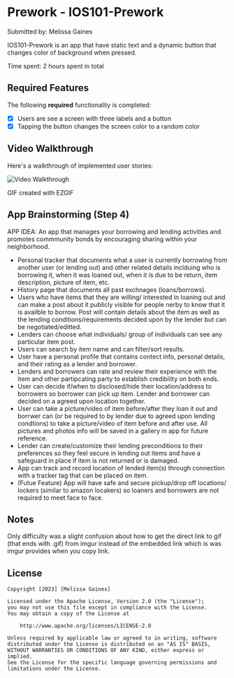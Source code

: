 # Prework - IOS101-Prework

Submitted by: Melissa Gaines

IOS101-Prework is an app that have static text and a dynamic button that changes color of background when pressed. 

Time spent: 2 hours spent in total

## Required Features

The following **required** functionality is completed:

- [X] Users are see a screen with three labels and a button
- [X] Tapping the button changes the screen color to a random color
 
## Video Walkthrough

Here's a walkthrough of implemented user stories:

<img src='https://i.imgur.com/7D6m03V.gif' title='Video Walkthrough' width='' alt='Video Walkthrough' />

<!-- Replace this with whatever GIF tool you used! -->
GIF created with EZGIF  
<!-- Recommended tools:
[Kap](https://getkap.co/) for macOS
[ScreenToGif](https://www.screentogif.com/) for Windows
[peek](https://github.com/phw/peek) for Linux. -->

## App Brainstorming (Step 4)

APP IDEA: An app that manages your borrowing and lending activities and promotes commmunity bonds by encouraging sharing within your neighborhood.
- Personal tracker that documents what a user is currently borrowing from another user (or lending out) and other related details inclduing who is borrowing it, when it was loaned out, when it is due to be return, item description, picture of item, etc. 
- History page that documents all past exchnages (loans/borrows).
- Users who have items that they are willing/ interested in loaning out and can make a post about it publicly visible for people nerby to know that it is availble to borrow. Post will contain details about the item as well as the lending conditions/requirements decided upon by the lender but can be negotiated/editted.
- Lenders can choose what individuals/ group of individuals can see any particular item post.
- Users can search by item name and can filter/sort results.
- User have a personal profile that contains contect info, personal details, and their rating as a lender and borrower.
- Lenders and borrowers can rate and review their experience with the item and other partipcating party to establish credibility on both ends.
- User can decide if/when to disclosed/hide their location/address to borrowers so borrower can pick up item. Lender and borrower can decided on a agreed upon location together.
- User can take a picture/video of item before/after they loan it out and borrwer can (or be required to by lender due to agreed upon lending condtions) to take a picture/video of item before and after use. All pictures and photos info will be saved in a gallery in app for future reference.
-  Lender can create/customize their lending preconditions to their preferences so they feel secure in lending out items and have a safeguard in place if item is not returned or is damaged.
- App can track and record location of lended item(s) through connection with a tracker tag that can be placed on item.
- (Futue Feature) App will have safe and secure pickup/drop off locations/ lockers (similar to amazon locakers) so loaners and borrowers are not required to meet face to face.

## Notes

Only difficulty was a slight confusion about how to get the direct link to gif (that ends with .gif) from imgur instead of the embedded link which is was imgur provides when you copy link.

## License

    Copyright [2023] [Melissa Gaines]

    Licensed under the Apache License, Version 2.0 (the "License");
    you may not use this file except in compliance with the License.
    You may obtain a copy of the License at

        http://www.apache.org/licenses/LICENSE-2.0

    Unless required by applicable law or agreed to in writing, software
    distributed under the License is distributed on an "AS IS" BASIS,
    WITHOUT WARRANTIES OR CONDITIONS OF ANY KIND, either express or implied.
    See the License for the specific language governing permissions and
    limitations under the License.
